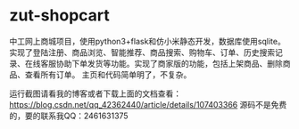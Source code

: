 # zut-shopcart
中工网上商城项目，使用python3+flask和仿小米静态开发，数据库使用sqlite。
实现了登陆注册、商品浏览、智能推荐、商品搜索、购物车、订单、历史搜索记录、在线客服协助下单发货等功能。实现了商家版的功能，包括上架商品、删除商品、查看所有订单。 主页和代码简单明了，不复杂。

运行截图请看我的博客或者下载上面的文档查看：
https://blog.csdn.net/qq_42362440/article/details/107403366
源码不是免费的，要的联系我QQ：2461631375

